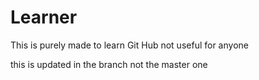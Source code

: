 # Learner
This is purely made to learn Git Hub not useful for anyone

this is updated in the branch not the master one
